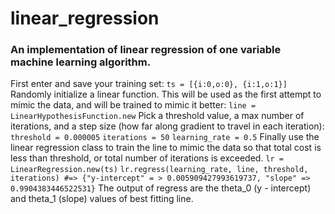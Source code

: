 # linear_regression

### An implementation of linear regression of one variable machine learning algorithm.

First enter and save your training set:
`ts = [{i:0,o:0}, {i:1,o:1}]`
Randomly initialize a linear function.  This will be used as the first attempt to mimic the data, and will be trained to mimic it better:
`line = LinearHypothesisFunction.new`
Pick a threshold value, a max number of iterations, and a step size (how far along gradient to travel in each iteration):
`threshold = 0.000005`
`iterations = 50`
`learning_rate = 0.5`
Finally use the linear regression class to train the line to mimic the data so that total cost is less than threshold, or total number of iterations is exceeded.
`lr = LinearRegression.new(ts)`
`lr.regress(learning_rate, line, threshold, iterations) #=> {"y-intercept" = > 0.005909427993619737, "slope" => 0.9904383446522531}`
The output of regress are the theta_0 (y - intercept) and theta_1 (slope) values of best fitting line.
